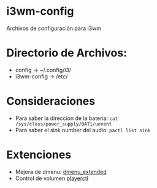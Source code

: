 # i3wm-config
Archivos de configuración para i3wm
# Directorio de Archivos:
* config -> ~/.config/i3/
* i3wm-config -> /etc/
# Consideraciones
* Para saber la direccion de la bateria: `cat /sys/class/power_supply/BAT1/uevent`
* Para saber el sink number del audio: `pactl list sink`
# Extenciones
* Mejora de dmenu: [dmenu_extended](https://github.com/markjones112358/dmenu-extended) 
* Control de volumen [playerctl](https://github.com/acrisci/playerctl/releases)
